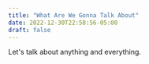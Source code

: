 ```yaml
---
title: "What Are We Gonna Talk About"
date: 2022-12-30T22:58:56-05:00
draft: false
---
```


Let's talk about anything and everything.